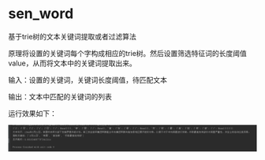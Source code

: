 # sen_word
基于trie树的文本关键词提取或者过滤算法

原理将设置的关键词每个字构成相应的trie树。然后设置筛选特征词的长度阈值value，从而将文本中的关键词提取出来。

输入：设置的关键词，关键词长度阈值，待匹配文本

输出：文本中匹配的关键词的列表

运行效果如下：

![图1 demo](https://github.com/yanhan19940405/sen_word/blob/master/image/demo.png)
